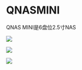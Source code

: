 # QNASMINI
QNAS MINI是6盘位2.5寸NAS



![](https://github.com/thunder439/QNASMINI/blob/main/QNASMINI.jpg)

![](https://github.com/thunder439/QNASMINI/blob/main/QNASMINI2.jpg)


![](https://github.com/thunder439/QNASMINI/blob/main/QNASMINI3.jpg)
